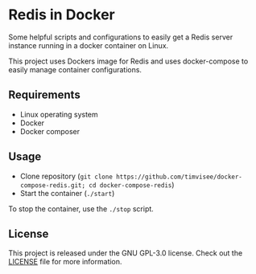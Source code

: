 # Redis in Docker
Some helpful scripts and configurations to easily get a Redis server
instance running in a docker container on Linux.

This project uses Dockers image for Redis and uses
docker-compose to easily manage container configurations.

## Requirements
* Linux operating system
* Docker
* Docker composer

## Usage
* Clone repository (`git clone https://github.com/timvisee/docker-compose-redis.git; cd docker-compose-redis`)
* Start the container (`./start`)

To stop the container, use the `./stop` script.

## License
This project is released under the GNU GPL-3.0 license. Check out the [LICENSE](LICENSE) file for more information.
